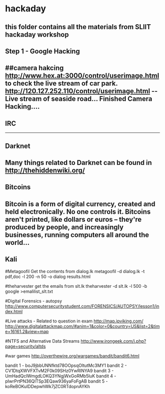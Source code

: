 # hackaday
this folder contains all the materials from SLIIT hackaday workshop
---

## Step 1 - Google Hacking

##camera hakcing
http://www.hex.at:3000/control/userimage.html to check the live stream of car park.
http://120.127.252.110/control/userimage.html -- Live stream of seaside road...
Finished Camera Hacking....
-------------------------------------------------------------------------------
## IRC
-------------------------------------------------------------------------------
## Darknet
Many things related to Darknet can be found in http://thehiddenwiki.org/
-------------------------------------------------------------------------------
## Bitcoins
Bitcoin is a form of digital currency, created and held electronically. No one controls it. Bitcoins aren't printed, like dollars or euros – they're produced by people, and increasingly businesses, running computers all around the world...
---------------------------------------------------------------------------------
## Kali 

#Metagoofil
Get the contents from dialog.lk
metagoofil -d dialog.lk -t pdf,doc -l 200 -n 50 -o dialog results.html

#theharvester
get the emails from slt.lk
theharvester -d slt.lk -l 500 -b google >emalilist_slt.txt

#Digital Forensics - autopsy
http://www.computersecuritystudent.com/FORENSICS/AUTOPSY/lesson1/index.html

#Live attacks - Related to question in exam
http://map.ipviking.com/
http://www.digitalattackmap.com/#anim=1&color=0&country=US&list=2&time=16161.2&view=map

#NTFS and Alternative Data Streams
http://www.irongeek.com/i.php?page=security/altds

#war games
http://overthewire.org/wargames/bandit/bandit6.html

bandit 1 - boJ9jbbUNNfktd78OOpsqOltutMc3MY1
bandit 2 - CV1DtqXWVFXTvM2F0k09SHz0YwRINYA9
bandit 3 - UmHadQclWmgdLOKQ3YNgjWxGoRMb5luK
bandit 4 - pIwrPrtPN36QITSp3EQaw936yaFoFgAB
bandit 5 - koReBOKuIDDepwhWk7jZC0RTdopnAYKh
